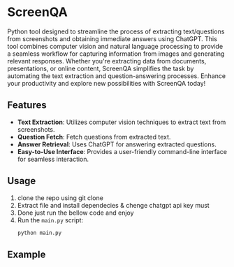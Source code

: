 # ScreenQA
Python tool designed to streamline the process of extracting text/questions from screenshots and obtaining immediate answers using ChatGPT. This tool combines computer vision and natural language processing to provide a seamless workflow for capturing information from images and generating relevant responses. Whether you're extracting data from documents, presentations, or online content, ScreenQA simplifies the task by automating the text extraction and question-answering processes. Enhance your productivity and explore new possibilities with ScreenQA today!

## Features

- **Text Extraction**: Utilizes computer vision techniques to extract text from screenshots.
- **Question Fetch**: Fetch questions from extracted text.
- **Answer Retrieval**: Uses ChatGPT for answering extracted questions.
- **Easy-to-Use Interface**: Provides a user-friendly command-line interface for seamless interaction.

## Usage
1. clone the repo using git clone
2. Extract file and install dependecies & chenge chatgpt api key must
3. Done just run the bellow code and enjoy
4. Run the `main.py` script:
   ```bash
   python main.py
   ```
## Example 




